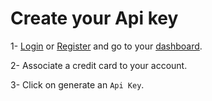 # Create your Api key 

1- [Login](https://rsi.akkadu.com/login) or [Register](https://rsi.akkadu.com/register) and go to your [dashboard](https://rsi.akkadu.com/dashboard).

2- Associate a credit card to your account.

3- Click on generate an `Api Key`. 
